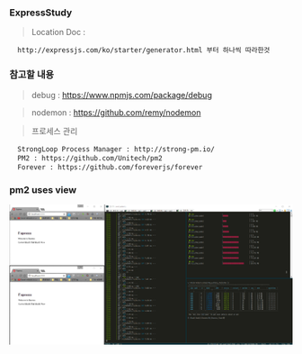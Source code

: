 <!--
@Date:   2017-02-05T22:04:16+09:00
@Last modified time: 2017-02-05T22:24:52+09:00
-->

### ExpressStudy

  > Location Doc :

      http://expressjs.com/ko/starter/generator.html 부터 하나씩 따라한것

### 참고할 내용

  > debug : https://www.npmjs.com/package/debug

  > nodemon : https://github.com/remy/nodemon

  > 프로세스 관리

      StrongLoop Process Manager : http://strong-pm.io/
      PM2 : https://github.com/Unitech/pm2
      Forever : https://github.com/foreverjs/forever

### pm2 uses view

  ![alt tag](https://raw.githubusercontent.com/bengitiger/My_Express_Study/master/public/images/capture.jpg)

